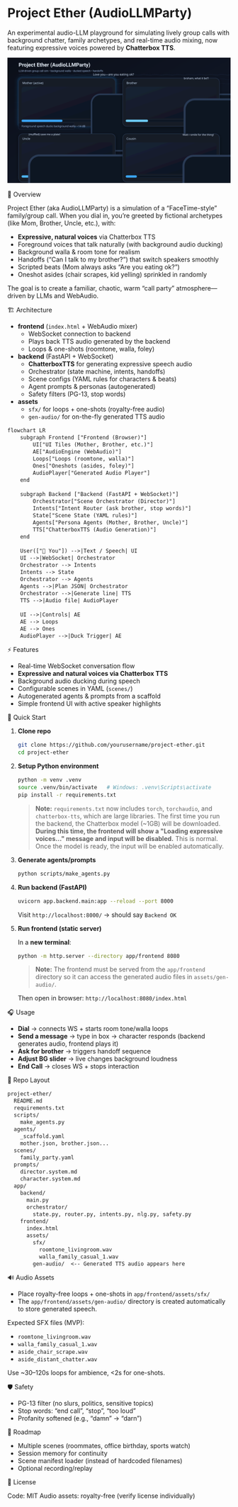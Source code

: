 # Project Ether (AudioLLMParty)

An experimental audio-LLM playground for simulating lively group calls with background chatter, family archetypes, and real-time audio mixing, now featuring expressive voices powered by **Chatterbox TTS**.

![Project Ether (AudioLLMParty) Preview](docs/preview.svg)

🎯 Overview

Project Ether (aka AudioLLMParty) is a simulation of a “FaceTime-style” family/group call. When you dial in, you’re greeted by fictional archetypes (like Mom, Brother, Uncle, etc.), with:

- **Expressive, natural voices** via Chatterbox TTS
- Foreground voices that talk naturally (with background audio ducking)
- Background walla & room tone for realism
- Handoffs (“Can I talk to my brother?”) that switch speakers smoothly
- Scripted beats (Mom always asks “Are you eating ok?”)
- Oneshot asides (chair scrapes, kid yelling) sprinkled in randomly

The goal is to create a familiar, chaotic, warm “call party” atmosphere—driven by LLMs and WebAudio.

🏗️ Architecture
- **frontend** (`index.html` + WebAudio mixer)
  - WebSocket connection to backend
  - Plays back TTS audio generated by the backend
  - Loops & one-shots (roomtone, walla, foley)
- **backend** (FastAPI + WebSocket)
  - **ChatterboxTTS** for generating expressive speech audio
  - Orchestrator (state machine, intents, handoffs)
  - Scene configs (YAML rules for characters & beats)
  - Agent prompts & personas (autogenerated)
  - Safety filters (PG-13, stop words)
- **assets**
  - `sfx/` for loops + one-shots (royalty-free audio)
  - `gen-audio/` for on-the-fly generated TTS audio

```mermaid
flowchart LR
    subgraph Frontend ["Frontend (Browser)"]
        UI["UI Tiles (Mother, Brother, etc.)"]
        AE["AudioEngine (WebAudio)"]
        Loops["Loops (roomtone, walla)"]
        Ones["Oneshots (asides, foley)"]
        AudioPlayer["Generated Audio Player"]
    end

    subgraph Backend ["Backend (FastAPI + WebSocket)"]
        Orchestrator["Scene Orchestrator (Director)"]
        Intents["Intent Router (ask brother, stop words)"]
        State["Scene State (YAML rules)"]
        Agents["Persona Agents (Mother, Brother, Uncle)"]
        TTS["ChatterboxTTS (Audio Generation)"]
    end

    User(["👤 You"]) -->|Text / Speech| UI
    UI -->|WebSocket| Orchestrator
    Orchestrator --> Intents
    Intents --> State
    Orchestrator --> Agents
    Agents -->|Plan JSON| Orchestrator
    Orchestrator -->|Generate line| TTS
    TTS -->|Audio file| AudioPlayer

    UI -->|Controls| AE
    AE --> Loops
    AE --> Ones
    AudioPlayer -->|Duck Trigger| AE
```

⚡ Features

- Real-time WebSocket conversation flow
- **Expressive and natural voices via Chatterbox TTS**
- Background audio ducking during speech
- Configurable scenes in YAML (`scenes/`)
- Autogenerated agents & prompts from a scaffold
- Simple frontend UI with active speaker highlights

🚀 Quick Start
1.  **Clone repo**
    ```bash
    git clone https://github.com/yourusername/project-ether.git
    cd project-ether
    ```

2.  **Setup Python environment**
    ```bash
    python -m venv .venv
    source .venv/bin/activate   # Windows: .venv\Scripts\activate
    pip install -r requirements.txt
    ```
    > **Note:** `requirements.txt` now includes `torch`, `torchaudio`, and `chatterbox-tts`, which are large libraries. The first time you run the backend, the Chatterbox model (~1GB) will be downloaded. **During this time, the frontend will show a "Loading expressive voices..." message and input will be disabled.** This is normal. Once the model is ready, the input will be enabled automatically.

3.  **Generate agents/prompts**
    ```bash
    python scripts/make_agents.py
    ```

4.  **Run backend (FastAPI)**
    ```bash
    uvicorn app.backend.main:app --reload --port 8000
    ```
    Visit `http://localhost:8000/` → should say `Backend OK`

5.  **Run frontend (static server)**

    In a **new terminal**:
    ```bash
    python -m http.server --directory app/frontend 8080
    ```
    > **Note:** The frontend must be served from the `app/frontend` directory so it can access the generated audio files in `assets/gen-audio/`.

    Then open in browser:
    `http://localhost:8080/index.html`

🎧 Usage

- **Dial** → connects WS + starts room tone/walla loops
- **Send a message** → type in box → character responds (backend generates audio, frontend plays it)
- **Ask for brother** → triggers handoff sequence
- **Adjust BG slider** → live changes background loudness
- **End Call** → closes WS + stops interaction

📂 Repo Layout
```
project-ether/
  README.md
  requirements.txt
  scripts/
    make_agents.py
  agents/
    _scaffold.yaml
    mother.json, brother.json...
  scenes/
    family_party.yaml
  prompts/
    director.system.md
    character.system.md
  app/
    backend/
      main.py
      orchestrator/
        state.py, router.py, intents.py, nlg.py, safety.py
    frontend/
      index.html
      assets/
        sfx/
          roomtone_livingroom.wav
          walla_family_casual_1.wav
        gen-audio/  <-- Generated TTS audio appears here
```

🔊 Audio Assets

- Place royalty-free loops + one-shots in `app/frontend/assets/sfx/`
- The `app/frontend/assets/gen-audio/` directory is created automatically to store generated speech.

Expected SFX files (MVP):
- `roomtone_livingroom.wav`
- `walla_family_casual_1.wav`
- `aside_chair_scrape.wav`
- `aside_distant_chatter.wav`

Use ~30–120s loops for ambience, <2s for one-shots.

🛡️ Safety

- PG-13 filter (no slurs, politics, sensitive topics)
- Stop words: “end call”, “stop”, “too loud”
- Profanity softened (e.g., “damn” → “darn”)

🌱 Roadmap

- Multiple scenes (roommates, office birthday, sports watch)
- Session memory for continuity
- Scene manifest loader (instead of hardcoded filenames)
- Optional recording/replay

📜 License

Code: MIT
Audio assets: royalty-free (verify license individually)
